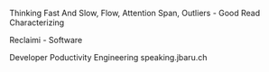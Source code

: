 Thinking Fast And Slow, Flow, Attention Span, Outliers - Good Read
Characterizing 

Reclaimi - Software

Developer Poductivity Engineering
speaking.jbaru.ch
